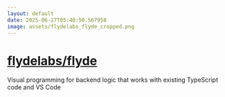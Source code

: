 ```yaml
---
layout: default
date: 2025-06-27T05:40:50.567958
image: assets/flydelabs_flyde_cropped.png
---
```


# [flydelabs/flyde](https://github.com/flydelabs/flyde)

Visual programming for backend logic that works with existing TypeScript code and VS Code
